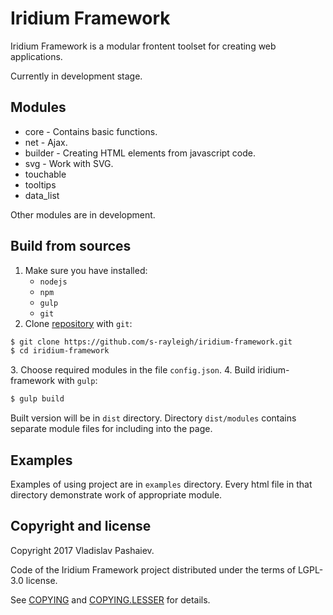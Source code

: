 # Iridium Framework
Iridium Framework is a modular frontent toolset for creating web applications.

Currently in development stage.
## Modules
* core - Contains basic functions.
* net - Ajax.
* builder - Creating HTML elements from javascript code.
* svg - Work with SVG.
* touchable
* tooltips
* data_list

Other modules are in development.
## Build from sources
1. Make sure you have installed:
	* `nodejs`
	* `npm`
	* `gulp`
	* `git`
2. Clone [repository] with `git`:
```sh
$ git clone https://github.com/s-rayleigh/iridium-framework.git
$ cd iridium-framework
```
[repository]: https://github.com/s-rayleigh/iridium-framework
3. Choose required modules in the file `config.json`.
4. Build iridium-framework with `gulp`:
```sh
$ gulp build
```
Built version will be in `dist` directory.
Directory `dist/modules` contains separate module files for including into the page.
## Examples
Examples of using project are in `examples` directory. Every html file in that directory demonstrate work of appropriate module.

## Copyright and license
Copyright 2017 Vladislav Pashaiev.

Code of the Iridium Framework project distributed under the terms of LGPL-3.0 license.

See [COPYING](COPYING) and [COPYING.LESSER](COPYING.LESSER) for details.
